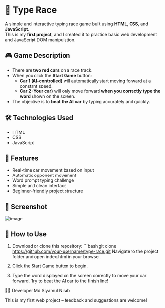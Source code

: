 # 🏁 Type Race

A simple and interactive typing race game built using **HTML**, **CSS**, and **JavaScript**.  
This is my **first project**, and I created it to practice basic web development and JavaScript DOM manipulation.

## 🎮 Game Description

- There are **two red cars** on a race track.
- When you click the **Start Game** button:
  - **Car 1 (AI-controlled)** will automatically start moving forward at a constant speed.
  - **Car 2 (Your car)** will only move forward **when you correctly type the word** shown on the screen.
- The objective is to **beat the AI car** by typing accurately and quickly.

## 🛠️ Technologies Used

- HTML
- CSS
- JavaScript

## 🚀 Features

- Real-time car movement based on input
- Automatic opponent movement
- Word prompt typing challenge
- Simple and clean interface
- Beginner-friendly project structure

## 📸 Screenshot

![image](https://github.com/user-attachments/assets/0924688f-c308-4587-9216-9a6ad5569252)






## 📂 How to Use

1.  Download or clone this repository:
             ```bash
             git clone https://github.com/your-username/type-race.git
            Navigate to the project folder and open index.html in your browser.

2.  Click the Start Game button to begin.

3.  Type the word displayed on the screen correctly to move your car forward. Try to beat the AI car to the finish line!






👨‍💻 Developer
Md Siyamul Nirab

This is my first web project – feedback and suggestions are welcome!
